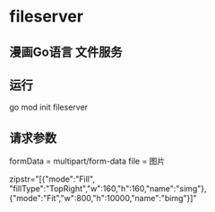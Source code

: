 # fileserver
## 漫画Go语言 文件服务


## 运行
go mod init fileserver

## 请求参数
formData = multipart/form-data
file = 图片

zipstr="[{"mode":"Fill", "fillType":"TopRight","w":160,"h":160,"name":"simg"},{"mode":"Fit","w":800,"h":10000,"name":"bimg"}]"
